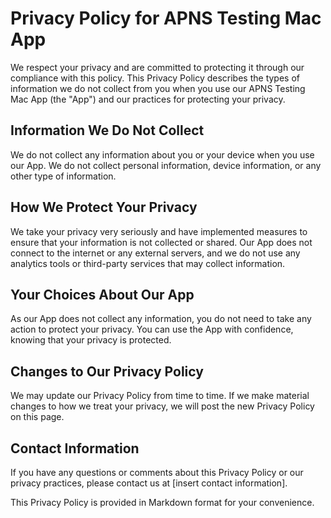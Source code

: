 # Privacy Policy for APNS Testing Mac App
We respect your privacy and are committed to protecting it through our compliance with this policy. This Privacy Policy describes the types of information we do not collect from you when you use our APNS Testing Mac App (the "App") and our practices for protecting your privacy.

## Information We Do Not Collect
We do not collect any information about you or your device when you use our App. We do not collect personal information, device information, or any other type of information.

## How We Protect Your Privacy
We take your privacy very seriously and have implemented measures to ensure that your information is not collected or shared. Our App does not connect to the internet or any external servers, and we do not use any analytics tools or third-party services that may collect information.

## Your Choices About Our App
As our App does not collect any information, you do not need to take any action to protect your privacy. You can use the App with confidence, knowing that your privacy is protected.

## Changes to Our Privacy Policy
We may update our Privacy Policy from time to time. If we make material changes to how we treat your privacy, we will post the new Privacy Policy on this page.

## Contact Information
If you have any questions or comments about this Privacy Policy or our privacy practices, please contact us at [insert contact information].

This Privacy Policy is provided in Markdown format for your convenience.
